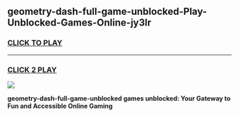 
## geometry-dash-full-game-unblocked-Play-Unblocked-Games-Online-jy3lr
<h3>
<a href="https://premium76.site?title=geometry-dash-full-game-unblocked&ref=25A">CLICK TO PLAY</a></h3>
<hr>

<h3>
<a href="https://premium76.site?title=geometry-dash-full-game-unblocked&ref=25A">CLICK 2 PLAY</a>
  
</h3>

<a href="https://premium76.site?title=geometry-dash-full-game-unblocked&ref=25A"><img src="https://clearcache.store/games.png"></a>


**geometry-dash-full-game-unblocked games unblocked: Your Gateway to Fun and Accessible Online Gaming**
